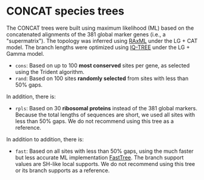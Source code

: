 # CONCAT species trees

The CONCAT trees were built using maximum likelihood (ML) based on the concatenated alignments of the 381 global marker genes (i.e., a "supermatrix"). The topology was inferred using [RAxML](https://sco.h-its.org/exelixis/web/software/raxml/index.html) under the LG + CAT model. The branch lengths were optimized using [IQ-TREE](http://www.iqtree.org/) under the LG + Gamma model.

- `cons`: Based on up to 100 **most conserved** sites per gene, as selected using the Trident algorithm.
- `rand`: Based on 100 sites **randomly selected** from sites with less than 50% gaps.

In addition, there is:

- `rpls`: Based on 30 **ribosomal proteins** instead of the 381 global markers. Because the total lengths of sequences are short, we used all sites with less than 50% gaps. We do not recommend using this tree as a reference.

In addition to addition, there is:

- `fast`: Based on all sites with less than 50% gaps, using the much faster but less accurate ML implementation [FastTree](http://www.microbesonline.org/fasttree/). The branch support values are SH-like local supports. We do not recommend using this tree or its branch supports as a reference.
